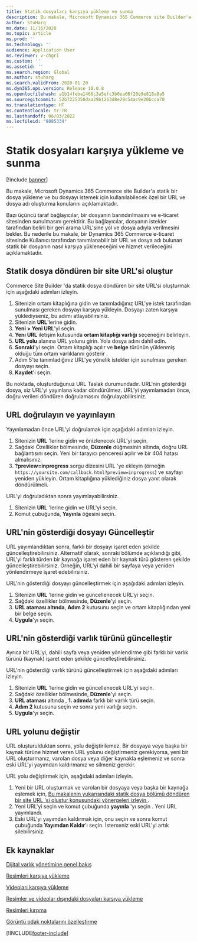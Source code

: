 ```yaml
---
title: Statik dosyaları karşıya yükleme ve sunma
description: Bu makale, Microsoft Dynamics 365 Commerce site Builder'a statik bir dosya yükleme ve bu dosyayı istemek için kullanılabilecek özel bir URL ve dosya adı oluşturma konularını açıklamaktadır.
author: StuHarg
ms.date: 11/16/2020
ms.topic: article
ms.prod: ''
ms.technology: ''
audience: Application User
ms.reviewer: v-chgri
ms.custom: ''
ms.assetid: ''
ms.search.region: Global
ms.author: stuharg
ms.search.validFrom: 2020-01-20
ms.dyn365.ops.version: Release 10.0.8
ms.openlocfilehash: a1b14feba1466c3a5efc3b0ea66f20e9e818a8a5
ms.sourcegitcommit: 52b7225350daa29b1263d8e29c54ac9e20bcca70
ms.translationtype: HT
ms.contentlocale: tr-TR
ms.lasthandoff: 06/03/2022
ms.locfileid: "8885334"
---
```

# <a name="upload-and-serve-static-files"></a>Statik dosyaları karşıya yükleme ve sunma

[!include [banner](includes/banner.md)]

Bu makale, Microsoft Dynamics 365 Commerce site Builder'a statik bir dosya yükleme ve bu dosyayı istemek için kullanılabilecek özel bir URL ve dosya adı oluşturma konularını açıklamaktadır.

Bazı üçüncü taraf bağlayıcılar, bir dosyanın barındırılmasını ve e-ticaret sitesinden sunulmasını gerektirir. Bu bağlayıcılar, dosyanın istekler tarafından belirli bir geri arama URL'sine yol ve dosya adıyla verilmesini bekler. Bu nedenle bu makale, bir Dynamics 365 Commerce e-ticaret sitesinde Kullanıcı tarafından tanımlanabilir bir URL ve dosya adı bulunan statik bir dosyanın nasıl karşıya yükleneceğini ve hizmet verileceğini açıklamaktadır.

## <a name="create-a-site-url-that-returns-a-static-file"></a>Statik dosya döndüren bir site URL'si oluştur

Commerce Site Builder 'da statik dosya döndüren bir site URL'si oluşturmak için aşağıdaki adımları izleyin.

1. Sitenizin ortam kitaplığına gidin ve tanımladığınız URL'ye istek tarafından sunulması gereken dosyayı karşıya yükleyin. Dosyayı zaten karşıya yüklediyseniz, bu adımı atlayabilirsiniz.
1. Sitenizin **URL**'lerine gidin.
1. **Yeni \> Yeni URL**'yi seçin.
1. **Yenı URL** iletişim kutusunda **ortam kitaplığı varlığı** seçeneğini belirleyin.
1. **URL yolu** alanına URL yolunu girin. Yola dosya adını dahil edin.
1. **Sonraki**'yi seçin. Ortam kitaplığı açılır ve **belge** türünün yüklenmiş olduğu tüm ortam varlıklarını gösterir .
1. Adım 5'te tanımladığınız URL'ye yönelik istekler için sunulması gereken dosyayı seçin.
1. **Kaydet**'i seçin.

Bu noktada, oluşturduğunuz URL Taslak durumundadır. URL'nin gösterdiği dosya, siz URL'yi yayınlana kadar döndürülmez. URL'yi yayımlamadan önce, doğru verileri döndüren doğrulamasını doğrulayabilirsiniz.

## <a name="validate-and-publish-a-url"></a>URL doğrulayın ve yayınlayın

Yayınlamadan önce URL'yi doğrulamak için aşağıdaki adımları izleyin.

1. Sitenizin **URL** 'lerine gidin ve önizlenecek URL'yi seçin.
2. Sağdaki Özellikler bölmesinde, **Düzenle** düğmesinin altında, doğru URL bağlantısını seçin. Yeni bir tarayıcı penceresi açılır ve bir 404 hatası almalısınız.
3. **?preview=inprogress** sorgu dizesini URL 'ye ekleyin (örneğin `https://yoursite.com/callback.html?preview=inprogress`) ve sayfayı yeniden yükleyin. Ortam kitaplığına yüklediğiniz dosya yanıt olarak döndürülmeli.

URL'yi doğruladıktan sonra yayımlayabilirsiniz.

1. Sitenizin **URL** 'lerine gidin ve URL'yi seçin.
2. Komut çubuğunda, **Yayınla** öğesini seçin.

## <a name="update-the-file-that-a-url-points-to"></a>URL'nin gösterdiği dosyayı Güncelleştir

URL yayımlandıktan sonra, farklı bir dosyayı işaret eden şekilde güncelleştirebilirsiniz. Alternatif olarak, sonraki bölümde açıklandığı gibi, URL'yi farklı türden bir kaynağa işaret eden bir kaynak türü gösteren şekilde güncelleştirebilirsiniz. Örneğin, URL'yi dahili bir sayfaya veya yeniden yönlendirmeye işaret edebilirsiniz.

URL'nin gösterdiği dosyayı güncelleştirmek için aşağıdaki adımları izleyin.

1. Sitenizin **URL** 'lerine gidin ve güncellenecek URL'yi seçin.
1. Sağdaki özellikler bölmesinde, **Düzenle**'yi seçin.
1. **URL ataması altında**, **Adım 2** kutusunu seçin ve ortam kitaplığından yeni bir belge seçin.
1. **Uygula**'yı seçin.

## <a name="update-the-asset-type-that-a-url-points-to"></a>URL'nin gösterdiği varlık türünü güncelleştir

Ayrıca bir URL'yi, dahili sayfa veya yeniden yönlendirme gibi farklı bir varlık türünü (kaynak) işaret eden şekilde güncelleştirebilirsiniz.

URL'nin gösterdiği varlık türünü güncelleştirmek için aşağıdaki adımları izleyin.

1. Sitenizin **URL** 'lerine gidin ve güncellenecek URL'yi seçin.
1. Sağdaki özellikler bölmesinde, **Düzenle**'yi seçin.
1. **URL ataması** altında , **1. adımda** farklı bir varlık türü seçin.
1. **Adım 2** kutusunu seçin ve sonra yeni varlığı seçin.
1. **Uygula**'yı seçin.

## <a name="change-the-url-path"></a>URL yolunu değiştir

URL oluşturulduktan sonra, yolu değiştirilemez. Bir dosyaya veya başka bir kaynak türüne hizmet veren URL yolunu değiştirmeniz gerekiyorsa, yeni bir URL oluşturmanız, varolan dosya veya diğer kaynakla eşlemeniz ve sonra eski URL'yi yayımdan kaldırmanız ve silmeniz gerekir.

URL yolu değiştirmek için, aşağıdaki adımları izleyin.

1. Yeni bir URL oluşturmak ve varolan bir dosyaya veya başka bir kaynağa eşlemek için, [Bu makalenin yukarısındaki statik dosya bölümü döndüren bir site URL 'si oluştur konusundaki yönergeleri izleyin ](#create-a-site-url-that-returns-a-static-file).
1. Yeni URL'yi seçin ve komut çubuğunda **yayınla** 'yı seçin . Yeni URL yayımlandı.
1. Eski URL'yi yayımdan kaldırmak için, onu seçin ve sonra komut çubuğunda **Yayımdan Kaldır**'ı seçin. İsterseniz eski URL'yi artık silebilirsiniz.

## <a name="additional-resources"></a>Ek kaynaklar

[Dijital varlık yönetimine genel bakış](dam-overview.md)

[Resimleri karşıya yükleme](dam-upload-images.md)

[Videoları karşıya yükleme](dam-upload-video.md)

[Resimler ve videolar dışındaki dosyaları karşıya yükleme](dam-upload-files.md)

[Resimleri kırpma](dam-crop-images.md)

[Görüntü odak noktalarını özelleştirme](dam-custom-focal-point.md)


[!INCLUDE[footer-include](../includes/footer-banner.md)]